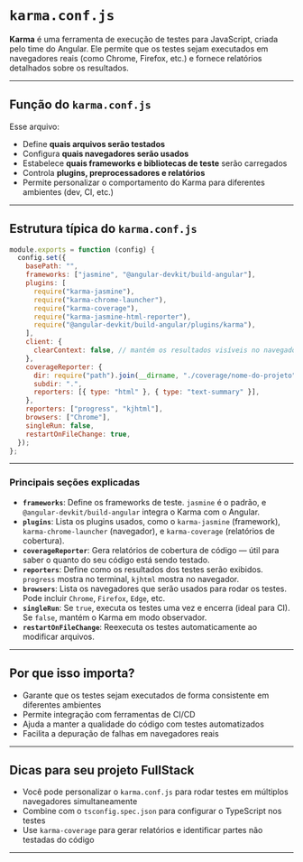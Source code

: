 # `karma.conf.js`

**Karma** é uma ferramenta de execução de testes para JavaScript, criada pelo time do Angular. Ele permite que os testes sejam executados em navegadores reais (como Chrome, Firefox, etc.) e fornece relatórios detalhados sobre os resultados.

---

## Função do `karma.conf.js`

Esse arquivo:

- Define **quais arquivos serão testados**
- Configura **quais navegadores serão usados**
- Estabelece **quais frameworks e bibliotecas de teste** serão carregados
- Controla **plugins, preprocessadores e relatórios**
- Permite personalizar o comportamento do Karma para diferentes ambientes (dev, CI, etc.)

---

## Estrutura típica do `karma.conf.js`

```js
module.exports = function (config) {
  config.set({
    basePath: "",
    frameworks: ["jasmine", "@angular-devkit/build-angular"],
    plugins: [
      require("karma-jasmine"),
      require("karma-chrome-launcher"),
      require("karma-coverage"),
      require("karma-jasmine-html-reporter"),
      require("@angular-devkit/build-angular/plugins/karma"),
    ],
    client: {
      clearContext: false, // mantém os resultados visíveis no navegador
    },
    coverageReporter: {
      dir: require("path").join(__dirname, "./coverage/nome-do-projeto"),
      subdir: ".",
      reporters: [{ type: "html" }, { type: "text-summary" }],
    },
    reporters: ["progress", "kjhtml"],
    browsers: ["Chrome"],
    singleRun: false,
    restartOnFileChange: true,
  });
};
```

---

### Principais seções explicadas

- **`frameworks`**: Define os frameworks de teste. `jasmine` é o padrão, e `@angular-devkit/build-angular` integra o Karma com o Angular.
- **`plugins`**: Lista os plugins usados, como o `karma-jasmine` (framework), `karma-chrome-launcher` (navegador), e `karma-coverage` (relatórios de cobertura).
- **`coverageReporter`**: Gera relatórios de cobertura de código — útil para saber o quanto do seu código está sendo testado.
- **`reporters`**: Define como os resultados dos testes serão exibidos. `progress` mostra no terminal, `kjhtml` mostra no navegador.
- **`browsers`**: Lista os navegadores que serão usados para rodar os testes. Pode incluir `Chrome`, `Firefox`, `Edge`, etc.
- **`singleRun`**: Se `true`, executa os testes uma vez e encerra (ideal para CI). Se `false`, mantém o Karma em modo observador.
- **`restartOnFileChange`**: Reexecuta os testes automaticamente ao modificar arquivos.

---

## Por que isso importa?

- Garante que os testes sejam executados de forma consistente em diferentes ambientes
- Permite integração com ferramentas de CI/CD
- Ajuda a manter a qualidade do código com testes automatizados
- Facilita a depuração de falhas em navegadores reais

---

## Dicas para seu projeto FullStack

- Você pode personalizar o `karma.conf.js` para rodar testes em múltiplos navegadores simultaneamente
- Combine com o `tsconfig.spec.json` para configurar o TypeScript nos testes
- Use `karma-coverage` para gerar relatórios e identificar partes não testadas do código

---
